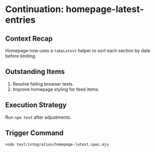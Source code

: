# Continuation: homepage-latest-entries

## Context Recap

Homepage now uses a `takeLatest` helper to sort each section by date before
limiting.

## Outstanding Items

1. Resolve failing browser tests.
2. Improve homepage styling for feed items.

## Execution Strategy

Run `npm test` after adjustments.

## Trigger Command

`node test/integration/homepage-latest.spec.mjs`
